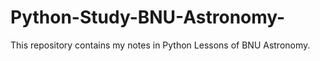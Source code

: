 # Python-Study-BNU-Astronomy-
This repository contains my notes in Python Lessons of BNU Astronomy.
